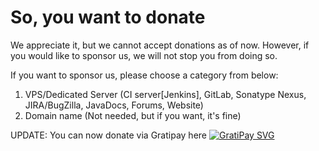 # So, you want to donate
We appreciate it, but we cannot accept donations as of now. However, if you would like to sponsor us, we will not stop
you from doing so.

If you want to sponsor us, please choose a category from below:

1. VPS/Dedicated Server (CI server[Jenkins], GitLab, Sonatype Nexus, JIRA/BugZilla, JavaDocs, Forums, Website)
2. Domain name (Not needed, but if you want, it's fine)

UPDATE: You can now donate via Gratipay here [![GratiPay SVG](http://img.shields.io/gratipay/xiurobert.svg)](http://gratipay.com/xiurobert/)